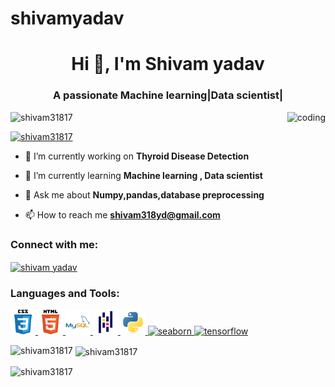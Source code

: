 # shivamyadav<h1 align="center">Hi 👋, I'm Shivam yadav</h1>
<h3 align="center">A passionate Machine learning|Data scientist|</h3><img align="right" alt="coding" src="https://bsmedia.business-standard.com/_media/bs/img/article/2021-07/11/full/1626023772-9613.jpg?im=FeatureCrop,width=600,height=465">

<p align="left"> <img src="https://komarev.com/ghpvc/?username=shivam31817&label=Profile%20views&color=0e75b6&style=flat" alt="shivam31817" /> </p>

<p align="left"> <a href="https://github.com/ryo-ma/github-profile-trophy"><img src="https://github-profile-trophy.vercel.app/?username=shivam31817" alt="shivam31817" /></a> </p>

- 🔭 I’m currently working on **Thyroid Disease Detection**

- 🌱 I’m currently learning **Machine learning , Data scientist**

- 💬 Ask me about **Numpy,pandas,database preprocessing**

- 📫 How to reach me **shivam318yd@gmail.com**

<h3 align="left">Connect with me:</h3>
<p align="left">
<a href="https://linkedin.com/in/shivam yadav" target="blank"><img align="center" src="https://raw.githubusercontent.com/rahuldkjain/github-profile-readme-generator/master/src/images/icons/Social/linked-in-alt.svg" alt="shivam yadav" height="30" width="40" /></a>
</p>

<h3 align="left">Languages and Tools:</h3>
<p align="left"> <a href="https://www.w3schools.com/css/" target="_blank" rel="noreferrer"> <img src="https://raw.githubusercontent.com/devicons/devicon/master/icons/css3/css3-original-wordmark.svg" alt="css3" width="40" height="40"/> </a> <a href="https://www.w3.org/html/" target="_blank" rel="noreferrer"> <img src="https://raw.githubusercontent.com/devicons/devicon/master/icons/html5/html5-original-wordmark.svg" alt="html5" width="40" height="40"/> </a> <a href="https://www.mysql.com/" target="_blank" rel="noreferrer"> <img src="https://raw.githubusercontent.com/devicons/devicon/master/icons/mysql/mysql-original-wordmark.svg" alt="mysql" width="40" height="40"/> </a> <a href="https://pandas.pydata.org/" target="_blank" rel="noreferrer"> <img src="https://raw.githubusercontent.com/devicons/devicon/2ae2a900d2f041da66e950e4d48052658d850630/icons/pandas/pandas-original.svg" alt="pandas" width="40" height="40"/> </a> <a href="https://www.python.org" target="_blank" rel="noreferrer"> <img src="https://raw.githubusercontent.com/devicons/devicon/master/icons/python/python-original.svg" alt="python" width="40" height="40"/> </a> <a href="https://seaborn.pydata.org/" target="_blank" rel="noreferrer"> <img src="https://seaborn.pydata.org/_images/logo-mark-lightbg.svg" alt="seaborn" width="40" height="40"/> </a> <a href="https://www.tensorflow.org" target="_blank" rel="noreferrer"> <img src="https://www.vectorlogo.zone/logos/tensorflow/tensorflow-icon.svg" alt="tensorflow" width="40" height="40"/> </a> </p>

<p><img align="left" src="https://github-readme-stats.vercel.app/api/top-langs?username=shivam31817&show_icons=true&locale=en&layout=compact" alt="shivam31817" /></p>

<p>&nbsp;<img align="center" src="https://github-readme-stats.vercel.app/api?username=shivam31817&show_icons=true&locale=en" alt="shivam31817" /></p>

<p><img align="center" src="https://github-readme-streak-stats.herokuapp.com/?user=shivam31817&" alt="shivam31817" /></p>

